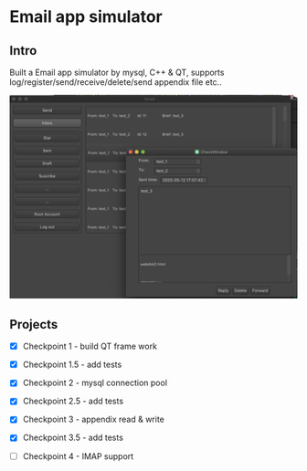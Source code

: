 # Email app simulator 
## Intro
Built a Email app simulator by mysql, C++ & QT, supports log/register/send/receive/delete/send appendix file etc..

![image-20200520203611661](README/image-20200520203611661.png)


## Projects

- [x] Checkpoint 1 - build QT frame work

- [x] Checkpoint 1.5 - add tests

- [x] Checkpoint 2 - mysql connection pool 

- [x] Checkpoint 2.5 - add tests

- [x] Checkpoint 3 - appendix read & write

- [x] Checkpoint 3.5 - add tests 

- [ ] Checkpoint 4 - IMAP support 

